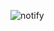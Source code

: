 ![notify](https://github.com/respectdevelopment/rd_Notify/assets/143709835/b5d7306c-bb83-47d7-9ef2-5d41657659ee)
